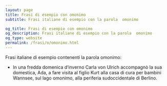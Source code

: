 ```yaml
---
layout: page
title: Frasi di esempio con omonimo 
subtitle: Frasi italiane di esempio con la parola  omonimo

og_title: Frasi di esempio con omonimo 
og_description: Frasi italiane di esempio con la parola  omonimo
og_type: website
permalink: /frasi/o/omonimo.html
---
```


Frasi italiane di esempio contenenti la parola omonimo:


- In una fredda domenica d’inverno Carla von Ulrich accompagnò la sua domestica, Ada, a fare visita al figlio Kurt alla casa di cura per bambini Wannsee, sul lago omonimo, alla periferia sudoccidentale di Berlino.
